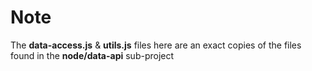 # Note
The **data-access.js** & **utils.js** files here are an exact copies of the files found in the **node/data-api** sub-project